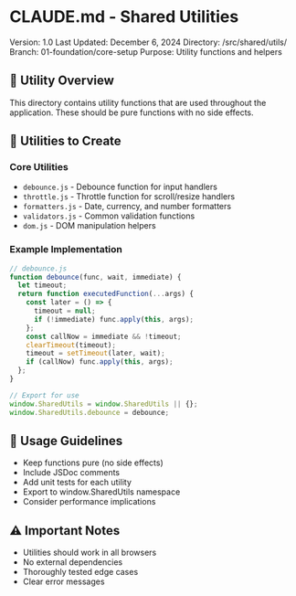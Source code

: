 # CLAUDE.md - Shared Utilities
Version: 1.0
Last Updated: December 6, 2024
Directory: /src/shared/utils/
Branch: 01-foundation/core-setup
Purpose: Utility functions and helpers

## 📁 Utility Overview
This directory contains utility functions that are used throughout the application. These should be pure functions with no side effects.

## 🎯 Utilities to Create

### Core Utilities
- `debounce.js` - Debounce function for input handlers
- `throttle.js` - Throttle function for scroll/resize handlers
- `formatters.js` - Date, currency, and number formatters
- `validators.js` - Common validation functions
- `dom.js` - DOM manipulation helpers

### Example Implementation
```javascript
// debounce.js
function debounce(func, wait, immediate) {
  let timeout;
  return function executedFunction(...args) {
    const later = () => {
      timeout = null;
      if (!immediate) func.apply(this, args);
    };
    const callNow = immediate && !timeout;
    clearTimeout(timeout);
    timeout = setTimeout(later, wait);
    if (callNow) func.apply(this, args);
  };
}

// Export for use
window.SharedUtils = window.SharedUtils || {};
window.SharedUtils.debounce = debounce;
```

## 🔧 Usage Guidelines
- Keep functions pure (no side effects)
- Include JSDoc comments
- Add unit tests for each utility
- Export to window.SharedUtils namespace
- Consider performance implications

## ⚠️ Important Notes
- Utilities should work in all browsers
- No external dependencies
- Thoroughly tested edge cases
- Clear error messages